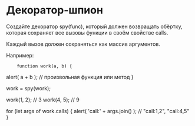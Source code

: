 # Декоратор-шпион

Создайте декоратор spy(func), который должен возвращать обёртку, которая сохраняет все вызовы функции в своём свойстве calls.

Каждый вызов должен сохраняться как массив аргументов.

Например:

        function work(a, b) {
  alert( a + b ); // произвольная функция или метод
}

work = spy(work);

work(1, 2); // 3
work(4, 5); // 9

for (let args of work.calls) {
  alert( 'call:' + args.join() ); // "call:1,2", "call:4,5"
}